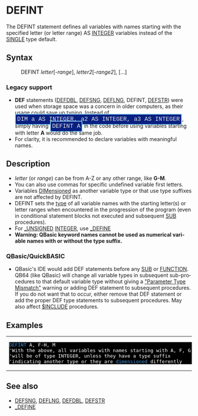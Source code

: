 <style>pre.codeide, pre.outputfixed, .outputcrt0 { background-color: #000 !important; color: #FFF !important; }</style><!DOCTYPE html>
<html class="client-nojs" dir="ltr" lang="en">
<head>
<title>DEFINT - QB64 Phoenix Edition Wiki</title>
</head>
<body class="mediawiki ltr sitedir-ltr mw-hide-empty-elt ns-0 ns-subject page-DEFINT rootpage-DEFINT skin-vector action-view skin-vector-legacy vector-feature-language-in-header-enabled vector-feature-language-in-main-page-header-disabled vector-feature-language-alert-in-sidebar-disabled vector-feature-sticky-header-disabled vector-feature-sticky-header-edit-disabled vector-feature-table-of-contents-disabled vector-feature-visual-enhancement-next-disabled">
<div class="mw-body" id="content" role="main">
<a id="top"></a>
<h1 class="firstHeading mw-first-heading" id="firstHeading"><span class="mw-page-title-main">DEFINT</span></h1>
<div class="vector-body" id="bodyContent">
<div class="mw-body-content mw-content-ltr" dir="ltr" id="mw-content-text" lang="en"><div class="mw-parser-output"><p>The <a class="mw-selflink selflink">DEFINT</a> statement defines all variables with names starting with the specified letter (or letter range) AS <a href="INTEGER" title="INTEGER">INTEGER</a> variables instead of the <a href="SINGLE" title="SINGLE">SINGLE</a> type default.
</p>
<h2><span class="mw-headline" id="Syntax">Syntax</span></h2>
<dl><dd><a class="mw-selflink selflink">DEFINT</a> <i>letter</i>[-<i>range</i>], <i>letter2</i>[-<i>range2</i>], [...]</dd></dl>
<h3><span class="mw-headline" id="Legacy_support">Legacy support</span></h3>
<ul><li><b>DEF</b> statements (<a href="DEFDBL" title="DEFDBL">DEFDBL</a>, <a href="DEFSNG" title="DEFSNG">DEFSNG</a>, <a href="DEFLNG" title="DEFLNG">DEFLNG</a>, <a class="mw-selflink selflink">DEFINT</a>, <a href="DEFSTR" title="DEFSTR">DEFSTR</a>) were used when storage space was a concern in older computers, as their usage could save up typing. Instead of <span style="border: 2px solid #87cefa; border-radius: 4px; padding: 4px; font-family: Courier New, monospace, Courier; font-size: 16px; white-space: nowrap; background: #082080; color: #e2e2e2;">DIM a AS INTEGER, a2 AS INTEGER, a3 AS INTEGER</span>, simply having <span style="border: 2px solid #87cefa; border-radius: 4px; padding: 4px; font-family: Courier New, monospace, Courier; font-size: 16px; white-space: nowrap; background: #082080; color: #e2e2e2;">DEFINT A</span> in the code before using variables starting with letter <b>A</b> would do the same job.</li>
<li>For clarity, it is recommended to declare variables with meaningful names.</li></ul>
<p>
</p>
<h2><span class="mw-headline" id="Description">Description</span></h2>
<ul><li><i>letter</i> (or <i>range</i>) can be from A-Z or any other range, like <b>G-M</b>.</li>
<li>You can also use commas for specific undefined variable first letters.</li>
<li>Variables <a href="DIM" title="DIM">DIMensioned</a> as another variable type or that use type suffixes are not affected by <a class="mw-selflink selflink">DEFINT</a>.</li>
<li><a class="mw-selflink selflink">DEFINT</a> sets the <a href="Variable_Types" title="Variable Types">type</a> of all variable names with the starting letter(s) or letter ranges when encountered in the progression of the program (even in conditional statement blocks not executed and subsequent <a href="SUB" title="SUB">SUB</a> procedures).</li>
<li>For <a href="UNSIGNED" title="UNSIGNED">_UNSIGNED</a> <a href="INTEGER" title="INTEGER">INTEGER</a>, use <a href="DEFINE" title="DEFINE">_DEFINE</a></li>
<li><b>Warning: QBasic keyword names cannot be used as numerical variable names with or without the type suffix.</b></li></ul>
<h3><span id="QBasic.2FQuickBASIC"></span><span class="mw-headline" id="QBasic/QuickBASIC">QBasic/QuickBASIC</span></h3>
<ul><li>QBasic's IDE would add DEF statements before any <a href="SUB" title="SUB">SUB</a> or <a href="FUNCTION" title="FUNCTION">FUNCTION</a>. QB64 (like QBasic) will change all variable types in subsequent sub-procedures to that default variable type without giving a <a href="ERROR_Codes" title="ERROR Codes">"Parameter Type Mismatch"</a> warning or adding DEF statement to subsequent procedures. If you do not want that to occur, either remove that DEF statement or add the proper DEF type statements to subsequent procedures. May also affect <a href="$INCLUDE" title="$INCLUDE">$INCLUDE</a> procedures.</li></ul>
<p>
</p>
<h2><span class="mw-headline" id="Examples">Examples</span></h2>
<table cellpadding="15px" width="100%">
<tbody><tr>
<td><pre class="codeide"><a class="mw-selflink selflink"><span style="color:#4593D8;">DEFINT</span></a> A, F-H, M
'With the above, all variables with names starting with A, F, G, H and M
'will be of type INTEGER, unless they have a type suffix
'indicating another type or they are <a href="DIM" title="DIM"><span style="color:#4593D8;">dimensioned</span></a> differently
</pre>
</td></tr></tbody></table>
<p>
</p>
<h2><span class="mw-headline" id="See_also">See also</span></h2>
<ul><li><a href="DEFSNG" title="DEFSNG">DEFSNG</a>, <a href="DEFLNG" title="DEFLNG">DEFLNG</a>, <a href="DEFDBL" title="DEFDBL">DEFDBL</a>, <a href="DEFSTR" title="DEFSTR">DEFSTR</a></li>
<li><a href="DEFINE" title="DEFINE">_DEFINE</a></li></ul>
<p>
</p>
<!-- 
NewPP limit report
Cached time: 20240715031548
Cache expiry: 86400
Reduced expiry: false
Complications: [show‐toc]
CPU time usage: 0.024 seconds
Real time usage: 0.036 seconds
Preprocessor visited node count: 112/1000000
Post‐expand include size: 1223/2097152 bytes
Template argument size: 61/2097152 bytes
Highest expansion depth: 3/100
Expensive parser function count: 0/100
Unstrip recursion depth: 0/20
Unstrip post‐expand size: 0/5000000 bytes
-->
<!--
Transclusion expansion time report (%,ms,calls,template)
100.00%   24.794      1 -total
 12.31%    3.052      2 Template:InlineCodeEnd
 11.77%    2.918      2 Template:InlineCode
  9.72%    2.411      1 Template:PageSyntax
  8.89%    2.203      1 Template:CodeStart
  8.33%    2.065      1 Template:PageSeeAlso
  8.33%    2.065      1 Template:PageNavigation
  7.78%    1.928      6 Template:Parameter
  7.17%    1.777      1 Template:PageDescription
  7.16%    1.775      1 Template:PageExamples
-->
<!-- Saved in parser cache with key qb64pnix_mw19894-mwmb_:pcache:idhash:454-0!canonical and timestamp 20240715031548 and revision id 8704.
 -->
</div>
</div>
</div>
</div>
</body>
</html>